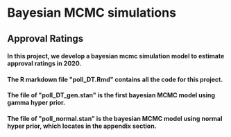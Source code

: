 # Bayesian MCMC simulations

## Approval Ratings

#### In this project, we develop a bayesian mcmc simulation model to estimate approval ratings in 2020. 
 
#### The R markdown file "poll_DT.Rmd" contains all the code for this project.

#### The file of "poll_DT_gen.stan" is the first bayesian MCMC model using gamma hyper prior.

#### The file of "poll_normal.stan" is the bayesian MCMC model using normal hyper prior, which locates in the appendix section.
